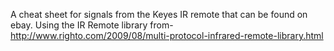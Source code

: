 A cheat sheet for signals from the Keyes IR remote that can be found on ebay.
Using the IR Remote library from-
http://www.righto.com/2009/08/multi-protocol-infrared-remote-library.html
